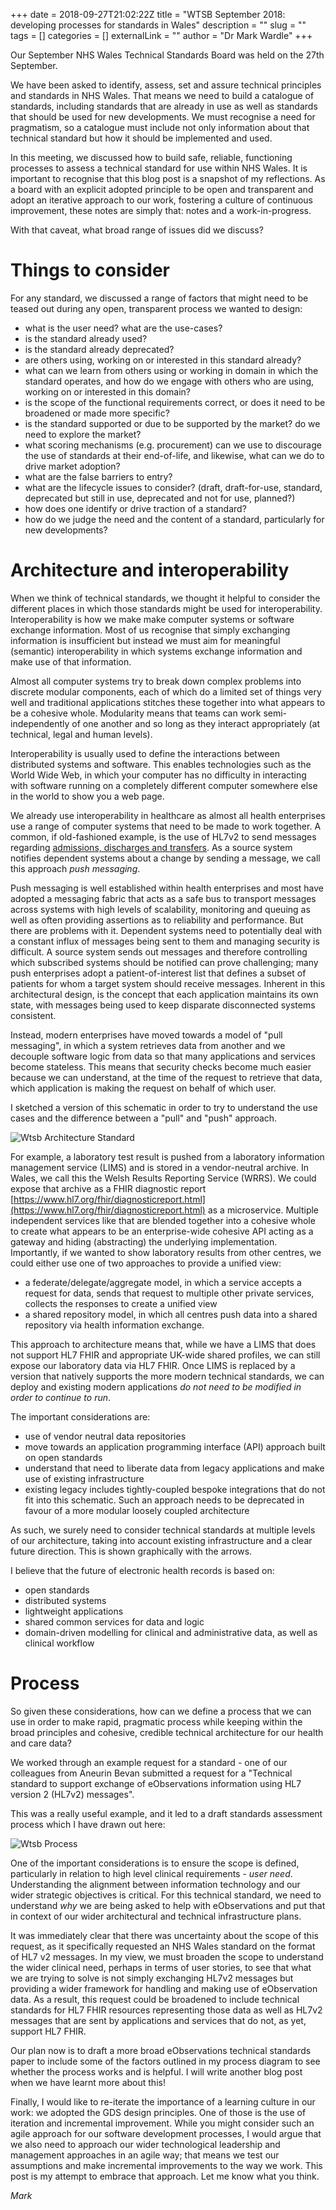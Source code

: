 +++ 
date = 2018-09-27T21:02:22Z
title = "WTSB September 2018: developing processes for standards in Wales"
description = ""
slug = "" 
tags = []
categories = []
externalLink = ""
author = "Dr Mark Wardle"
+++


Our September NHS Wales Technical Standards Board was held on the 27th September.

We have been asked to identify, assess, set and assure technical principles and standards in NHS Wales. That means we need to build a catalogue of standards, including standards that are already in use as well as standards that should be used for new developments. We must recognise a need for pragmatism, so a catalogue must include not only information about that technical standard but how it should be implemented and used.

In this meeting, we discussed how to build safe, reliable, functioning processes to assess a technical standard for use within NHS Wales. It is important to recognise that this blog post is a snapshot of my reflections. As a board with an explicit adopted principle to be open and transparent and adopt an iterative approach to our work, fostering a culture of continuous improvement, these notes are simply that: notes and a work-in-progress. 

With that caveat, what broad range of issues did we discuss?

# Things to consider

For any standard, we discussed a range of factors that might need to be teased out during any open, transparent process we wanted to design:

* what is the user need? what are the use-cases? 
* is the standard already used?
* is the standard already deprecated?
* are others using, working on or interested in this standard already? 
* what can we learn from others using or working in domain in which the standard operates, and how do we engage with others who are using, working on or interested in this domain?
* is the scope of the functional requirements correct, or does it need to be broadened or made more specific?
* is the standard supported or due to be supported by the market? do we need to explore the market?
* what scoring mechanisms (e.g. procurement) can we use to discourage the use of standards at their end-of-life, and likewise, what can we do to drive market adoption?
* what are the false barriers to entry?
* what are the lifecycle issues to consider? (draft, draft-for-use, standard, deprecated but still in use, deprecated and not for use, planned?)
* how does one identify or drive traction of a standard?
* how do we judge the need and the content of a standard, particularly for new developments?

# Architecture and interoperability

When we think of technical standards, we thought it helpful to consider the different places in which those standards might be used for interoperability. Interoperability is how we make make computer systems or software exchange information. Most of us recognise that simply exchanging information is insufficient but instead we must aim for meaningful (semantic) interoperability in which systems exchange information and make use of that information. 

Almost all computer systems try to break down complex problems into discrete modular components, each of which do a limited set of things very well and traditional applications stitches these together into what appears to be a cohesive whole. Modularity means that teams can work semi-independently of one another and so long as they interact appropriately (at technical, legal and human levels). 

Interoperability is usually used to define the interactions between distributed systems and software. This enables technologies such as the World Wide Web, in which your computer has no difficulty in interacting with software running on a completely different computer somewhere else in the world to show you a web page.

We already use interoperability in healthcare as almost all health enterprises use a range of computer systems that need to be made to work together. A common, if old-fashioned example, is the use of HL7v2 to send messages regarding [admissions, discharges and transfers](http://healthstandards.com/blog/2006/10/05/what-is-an-adt-message/). As a source system notifies dependent systems about a change by sending a message, we call this approach *push messaging*.

Push messaging is well established within health enterprises and most have adopted a messaging fabric that acts as a safe bus to transport messages across systems with high levels of scalability, monitoring and queuing as well as often providing assertions as to reliability and performance. But there are problems with it. Dependent systems need to potentially deal with a constant influx of messages being sent to them and managing security is difficult. A source system sends out messages and therefore controlling which subscribed systems should be notified can prove challenging; many push enterprises adopt a patient-of-interest list that defines a subset of patients for whom a target system should receive messages. Inherent in this architectural design, is the concept that each application maintains its own state, with messages being used to keep disparate disconnected systems consistent. 

Instead, modern enterprises have moved towards a model of "pull messaging", in which a system retrieves data from another and we decouple software logic from data so that many applications and services become stateless. This means that security checks become much easier because we can understand, at the time of the request to retrieve that data, which application is making the request on behalf of which user. 

I sketched a version of this schematic in order to try to understand the use cases and the difference between a "pull" and "push" approach. 

![Wtsb Architecture Standard](/posts/images/wtsb-architecture-standard.png)

For example, a laboratory test result is pushed from a laboratory information management service (LIMS) and is stored in a vendor-neutral archive. In Wales, we call this the Welsh Results Reporting Service (WRRS). We could expose that archive as a FHIR diagnostic report [https://www.hl7.org/fhir/diagnosticreport.html](https://www.hl7.org/fhir/diagnosticreport.html) as a microservice. Multiple independent services like that are blended together into a cohesive whole to create what appears to be an enterprise-wide cohesive API acting as a gateway and hiding (abstracting) the underlying implementation. Importantly, if we wanted to show laboratory results from other centres, we could either use one of two approaches to provide a unified view:

* a federate/delegate/aggregate model, in which a service accepts a request for data, sends that request to multiple other private services, collects the responses to create a unified view
* a shared repository model, in which all centres push data into a shared repository via health information exchange.

This approach to architecture means that, while we have a LIMS that does not support HL7 FHIR and appropriate UK-wide shared profiles, we can still expose our laboratory data via HL7 FHIR. Once LIMS is replaced by a version that natively supports the more modern technical standards, we can deploy and existing modern applications *do not need to be modified in order to continue to run*. 

The important considerations are:

* use of vendor neutral data repositories
* move towards an application programming interface (API) approach built on open standards
* understand that need to liberate data from legacy applications and make use of existing infrastructure
* existing legacy includes tightly-coupled bespoke integrations that do not fit into this schematic. Such an approach needs to be deprecated in favour of a more modular loosely coupled architecture

As such, we surely need to consider technical standards at multiple levels of our architecture, taking into account existing infrastructure and a clear future direction. This is shown graphically with the arrows.

I believe that the future of electronic health records is based on:

* open standards
* distributed systems
* lightweight applications
* shared common services for data and logic
* domain-driven modelling for clinical and administrative data, as well as clinical workflow

# Process

So given these considerations, how can we define a process that we can use in order to make rapid, pragmatic process while keeping within the broad principles and cohesive, credible technical architecture for our health and care data?

We worked through an example request for a standard - one of our colleagues from Aneurin Bevan submitted a request for a "Technical standard to support exchange of eObservations information using HL7 version 2 (HL7v2) messages".

This was a really useful example, and it led to a draft standards assessment process which I have drawn out here: 

![Wtsb Process](/posts/images/wtsb-process.png)


One of the important considerations is to ensure the scope is defined, particularly in relation to high level clinical requirements - *user need*. Understanding the alignment between information technology and our wider strategic objectives is critical. For this technical standard, we need to understand *why* we are being asked to help with eObservations and put that in context of our wider architectural and technical infrastructure plans.

It was immediately clear that there was uncertainty about the scope of this request, as it specifically requested an NHS Wales standard on the format of HL7 v2 messages. In my view, we must broaden the scope to understand the wider clinical need, perhaps in terms of user stories, to see that what we are trying to solve is not simply exchanging HL7v2 messages but providing a wider framework for handling and making use of eObservation data. As a result, this request could be broadened to include technical standards for HL7 FHIR resources representing those data as well as HL7v2 messages that are sent by applications and services that do not, as yet, support HL7 FHIR.

Our plan now is to draft a more broad eObservations technical standards paper to include some of the factors outlined in my process diagram to see whether the process works and is helpful. I will write another blog post when we have learnt more about this!

Finally, I would like to re-iterate the importance of a learning culture in our work: we adopted the GDS design principles. One of those is the use of iteration and incremental improvement. While you might consider such an agile approach for our software development processes, I would argue that we also need to approach our wider technological leadership and management approaches in an agile way; that means we test our assumptions and make incremental improvements to the way we work. This post is my attempt to embrace that approach. Let me know what you think.

*Mark*
